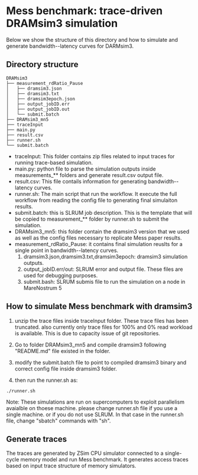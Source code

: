 # Mess benchmark: trace-driven DRAMsim3 simulation  

Below we show the structure of this directory and how to simulate and generate bandwidth--latency curves for DARMsim3. 


## Directory structure 

```
DRAMsim3
├── measurement_rdRatio_Pause
│   ├── dramsim3.json
│   ├── dramsim3.txt 
│   ├── dramsim3epoch.json 
│   ├── output_jobID.err 
│   ├── output_jobID.out 
│   └── submit.batch
├── DRAMsim3_mn5
├── traceInput
├── main.py
├── result.csv 
├── runner.sh 
└── submit.batch 
```


- traceInput: This folder contains zip files related to input traces for running trace-based simulation. 
- main.py: python file to parse the simulation outputs inside measurements_** folders and generate result.csv output file. 
- result.csv: This file contails information for generating bandwidth--latency curves. 
 - runner.sh: The main script that run the workflow. It execute the full workflow from reading the config file to generating final simulaiton results. 
- submit.batch: this is SLRUM job description. This is the template that will be copied to measurement_** folder by runner.sh to submit the simulation.
- DRAMsim3_mn5: this folder contain the dramsim3 version that we used as well as the config files necessary to replicate Mess paper results. 
- measurement_rdRatio_Pause: it contains final simulation reuslts for a single point in bandwidth--latency curves.
	1. dramsim3.json,dramsim3.txt,dramsim3epoch: dramsim3 simulation outputs. 
	2. output_jobID.err/out: SLRUM error and output file. These files are used for debugging purposes. 
	3. submit.bash: SLRUM submis file to run the simulation on a node in MareNostrum 5  


## How to simulate Mess benchmark with dramsim3 

1. unzip the trace files inside traceInput folder. These trace files has been truncated. also currently only trace files for 100% and 0% read workload is available. This is due to capacity issue of git repositories. 

2. Go to folder DRAMsim3_mn5 and compile dramsim3 following "README.md" file existed in the folder. 


3. modify the submit.batch file to point to compiled dramsim3 binary and correct config file inside dramsim3 folder. 

4. then run the runner.sh as: 

```
./runner.sh
```

Note: These simulations are run on supercomputers to exploit parallelism avaialble on thoese machine. please change runner.sh file if you use a single machine. or if you do not use SLRUM. In that case in the runner.sh file, change "sbatch" commands with "sh".


## Generate traces

The traces are generated by ZSim CPU simulator connected to a single-cycle memory model and run Mess benchmark. It generates access traces based on input trace structure of memory simulators. 

